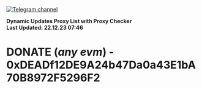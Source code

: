 [![Telegram channel](https://img.shields.io/endpoint?url=https://runkit.io/damiankrawczyk/telegram-badge/branches/master?url=https://t.me/n4z4v0d)](https://t.me/n4z4v0d) 

**Dynamic Updates Proxy List with Proxy Checker**  
**Last Updated: 22.12.23 07:46**

# DONATE (_any evm_) - 0xDEADf12DE9A24b47Da0a43E1bA70B8972F5296F2
